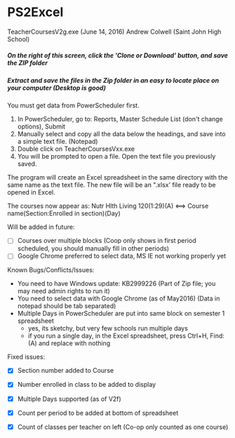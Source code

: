 # PS2Excel

TeacherCoursesV2g.exe (June 14, 2016)
Andrew Colwell (Saint John High School)

##### On the right of this screen, click the 'Clone or Download' button, and save the ZIP folder
##### Extract and save the files in the Zip folder in an easy to locate place on your computer (Desktop is good)

You must get data from PowerScheduler first.
  1. In PowerScheduler, go to: Reports, Master Schedule List (don't change options), Submit
  2. Manually select and copy all the data below the headings, and save into a simple text file. (Notepad)
  3. Double click on TeacherCoursesVxx.exe
  4. You will be prompted to open a file. Open the text file you previously saved.

The program will create an Excel spreadsheet in the same directory with the same name as the text file.
The new file will be an ".xlsx' file ready to be opened in Excel.

The courses now appear as:
Nutr Hlth Living 120(1:29)(A)  <==>  Course name(Section:Enrolled in section)(Day)

Will be added in future:
- [ ] Courses over multiple blocks (Coop only shows in first period scheduled, you should manually fill in other periods)
- [ ] Google Chrome preferred to select data, MS IE not working properly yet

Known Bugs/Conflicts/Issues:
  * You need to have Windows update: KB2999226 (Part of Zip file; you may need admin rights to run it)
  * You need to select data with Google Chrome (as of May2016) (Data in notepad should be tab separated)
  * Multiple Days in PowerScheduler are put into same block on semester 1 spreadsheet
    - yes, its sketchy, but very few schools run multiple days
    - if you run a single day, in the Excel spreadsheet, press Ctrl+H, Find: (A) and replace with nothing 

Fixed issues:
- [x] Section number added to Course 
- [x] Number enrolled in class to be added to display
- [x] Multiple Days supported (as of V2f)
- [x] Count per period to be added at bottom of spreadsheet
- [x] Count of classes per teacher on left (Co-op only counted as one course)

